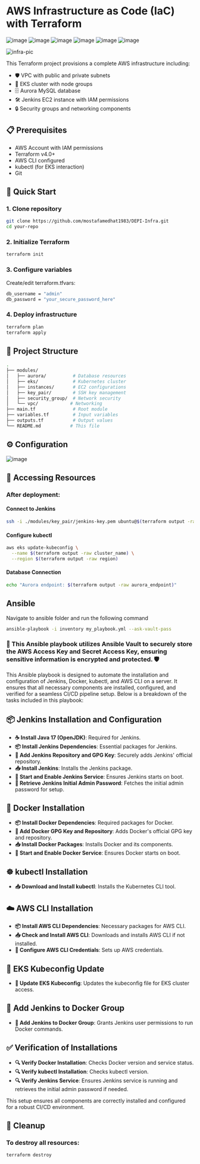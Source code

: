 # AWS Infrastructure as Code (IaC) with Terraform

![image](https://github.com/user-attachments/assets/ed7cadce-4765-48f7-9e56-ae7730e8983c)
![image](https://github.com/user-attachments/assets/16c71aa5-9661-4245-a98c-b4377a5d7c17)
![image](https://github.com/user-attachments/assets/0ccc7b69-8ba1-4424-b3b3-2b81445ba82d)
![image](https://github.com/user-attachments/assets/ec963032-758f-441e-990f-4b0fba0f20c7)
![image](https://github.com/user-attachments/assets/9cac409b-6c26-408f-976b-0730744da6a5)
![image](https://github.com/user-attachments/assets/f5883e38-b51e-4e95-bc87-5246e6a0e1e0)

![infra-pic](https://github.com/user-attachments/assets/81b12b59-42a2-4848-a4e1-f352deb8beb3)



This Terraform project provisions a complete AWS infrastructure including:
- 🛡️ VPC with public and private subnets
- 🚀 EKS cluster with node groups
- 🗄️ Aurora MySQL database
- 🛠️ Jenkins EC2 instance with IAM permissions
- 🔒 Security groups and networking components

## 📋 Prerequisites

- AWS Account with IAM permissions
- Terraform v4.0+
- AWS CLI configured
- kubectl (for EKS interaction)
- Git

## 🚀 Quick Start
### 1. Clone repository
```bash
git clone https://github.com/mostafamedhat1983/DEPI-Infra.git
cd your-repo
```
### 2. Initialize Terraform
```bash
terraform init
```
### 3. Configure variables
Create/edit terraform.tfvars:
```bash
db_username = "admin"
db_password = "your_secure_password_here"
```
### 4. Deploy infrastructure
```bash
terraform plan
terraform apply
```
## 📂 Project Structure
```bash
.
├── modules/
│   ├── aurora/          # Database resources
│   ├── eks/             # Kubernetes cluster
│   ├── instances/       # EC2 configurations
│   ├── key_pair/        # SSH key management
│   ├── security_group/  # Network security
│   └── vpc/            # Networking
├── main.tf              # Root module
├── variables.tf         # Input variables
├── outputs.tf           # Output values
└── README.md           # This file
```
## ⚙️ Configuration
![image](https://github.com/user-attachments/assets/fba1b838-3085-4e9d-89af-ddf37287beb3)
## 🔌 Accessing Resources
### After deployment:
#### Connect to Jenkins
```bash
ssh -i ./modules/key_pair/jenkins-key.pem ubuntu@$(terraform output -raw jenkins_ip)
```
#### Configure kubectl
```bash
aws eks update-kubeconfig \
  --name $(terraform output -raw cluster_name) \
  --region $(terraform output -raw region)
```
#### Database Connection
```bash
echo "Aurora endpoint: $(terraform output -raw aurora_endpoint)"
```
## Ansible
Navigate to ansible folder and run the following command  
```bash
ansible-playbook -i inventory my_playbook.yml --ask-vault-pass
```
### 🔐 This Ansible playbook utilizes Ansible Vault to securely store the AWS Access Key and Secret Access Key, ensuring sensitive information is encrypted and protected. 🛡️
This Ansible playbook is designed to automate the installation and configuration of Jenkins, Docker, kubectl, and AWS CLI on a server. It ensures that all necessary components are installed, configured, and verified for a seamless CI/CD pipeline setup. Below is a breakdown of the tasks included in this playbook:

## 📦 Jenkins Installation and Configuration
- **☕ Install Java 17 (OpenJDK)**: Required for Jenkins.
- **📦 Install Jenkins Dependencies**: Essential packages for Jenkins.
- **🔑 Add Jenkins Repository and GPG Key**: Securely adds Jenkins' official repository.
- **📥 Install Jenkins**: Installs the Jenkins package.
- **🔄 Start and Enable Jenkins Service**: Ensures Jenkins starts on boot.
- **🔐 Retrieve Jenkins Initial Admin Password**: Fetches the initial admin password for setup.

## 🐳 Docker Installation
- **📦 Install Docker Dependencies**: Required packages for Docker.
- **🔑 Add Docker GPG Key and Repository**: Adds Docker's official GPG key and repository.
- **📥 Install Docker Packages**: Installs Docker and its components.
- **🔄 Start and Enable Docker Service**: Ensures Docker starts on boot.

## ☸️ kubectl Installation
- **📥 Download and Install kubectl**: Installs the Kubernetes CLI tool.

## ☁️ AWS CLI Installation
- **📦 Install AWS CLI Dependencies**: Necessary packages for AWS CLI.
- **📥 Check and Install AWS CLI**: Downloads and installs AWS CLI if not installed.
- **🔧 Configure AWS CLI Credentials**: Sets up AWS credentials.

## 🔄 EKS Kubeconfig Update
- **🔄 Update EKS Kubeconfig**: Updates the kubeconfig file for EKS cluster access.

## 👥 Add Jenkins to Docker Group
- **👥 Add Jenkins to Docker Group**: Grants Jenkins user permissions to run Docker commands.

## ✅ Verification of Installations
- **🔍 Verify Docker Installation**: Checks Docker version and service status.
- **🔍 Verify kubectl Installation**: Checks kubectl version.
- **🔍 Verify Jenkins Service**: Ensures Jenkins service is running and retrieves the initial admin password if needed.

This setup ensures all components are correctly installed and configured for a robust CI/CD environment.

## 🧹 Cleanup
### To destroy all resources:
```bash
terraform destroy
```
